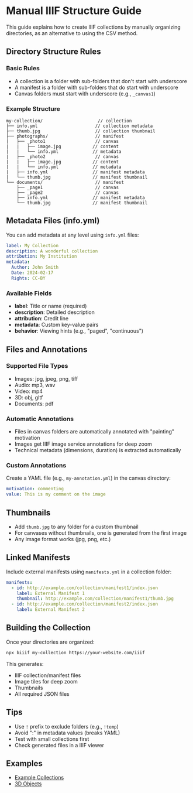 # Manual IIIF Structure Guide

This guide explains how to create IIIF collections by manually organizing directories, as an alternative to using the CSV method.

## Directory Structure Rules

### Basic Rules
- A collection is a folder with sub-folders that don't start with underscore
- A manifest is a folder with sub-folders that do start with underscore
- Canvas folders must start with underscore (e.g., `_canvas1`)

### Example Structure
```
my-collection/                     // collection
├── info.yml                      // collection metadata
├── thumb.jpg                     // collection thumbnail
├── photographs/                  // manifest
|   ├── _photo1                   // canvas
|   |   ├── image.jpg            // content
|   |   └── info.yml             // metadata
|   ├── _photo2                   // canvas
|   |   ├── image.jpg            // content
|   |   └── info.yml             // metadata
|   ├── info.yml                 // manifest metadata
|   └── thumb.jpg                // manifest thumbnail
└── documents/                    // manifest
    ├── _page1                    // canvas
    ├── _page2                    // canvas
    ├── info.yml                 // manifest metadata
    └── thumb.jpg                // manifest thumbnail
```

## Metadata Files (info.yml)

You can add metadata at any level using `info.yml` files:

```yml
label: My Collection
description: A wonderful collection
attribution: My Institution
metadata:
  Author: John Smith
  Date: 2024-02-17
  Rights: CC-BY
```

### Available Fields
- **label**: Title or name (required)
- **description**: Detailed description
- **attribution**: Credit line
- **metadata**: Custom key-value pairs
- **behavior**: Viewing hints (e.g., "paged", "continuous")

## Files and Annotations

### Supported File Types
- Images: jpg, jpeg, png, tiff
- Audio: mp3, wav
- Video: mp4
- 3D: obj, gltf
- Documents: pdf

### Automatic Annotations
- Files in canvas folders are automatically annotated with "painting" motivation
- Images get IIIF image service annotations for deep zoom
- Technical metadata (dimensions, duration) is extracted automatically

### Custom Annotations
Create a YAML file (e.g., `my-annotation.yml`) in the canvas directory:

```yml
motivation: commenting
value: This is my comment on the image
```

## Thumbnails

- Add `thumb.jpg` to any folder for a custom thumbnail
- For canvases without thumbnails, one is generated from the first image
- Any image format works (jpg, png, etc.)

## Linked Manifests

Include external manifests using `manifests.yml` in a collection folder:

```yml
manifests:
  - id: http://example.com/collection/manifest1/index.json
    label: External Manifest 1
    thumbnail: http://example.com/collection/manifest1/thumb.jpg
  - id: http://example.com/collection/manifest2/index.json
    label: External Manifest 2
```

## Building the Collection

Once your directories are organized:

```bash
npx biiif my-collection https://your-website.com/iiif
```

This generates:
- IIIF collection/manifest files
- Image tiles for deep zoom
- Thumbnails
- All required JSON files

## Tips

- Use `!` prefix to exclude folders (e.g., `!temp`)
- Avoid ":" in metadata values (breaks YAML)
- Test with small collections first
- Check generated files in a IIIF viewer

## Examples

- [Example Collections](https://github.com/edsilv/biiif-test-manifests)
- [3D Objects](https://github.com/edsilv/iiif-3d-manifests)
